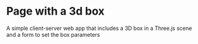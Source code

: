 # Page with a 3d box

A simple client-server web app that includes a 3D box in a Three.js scene and a
 form to set the box parameters
